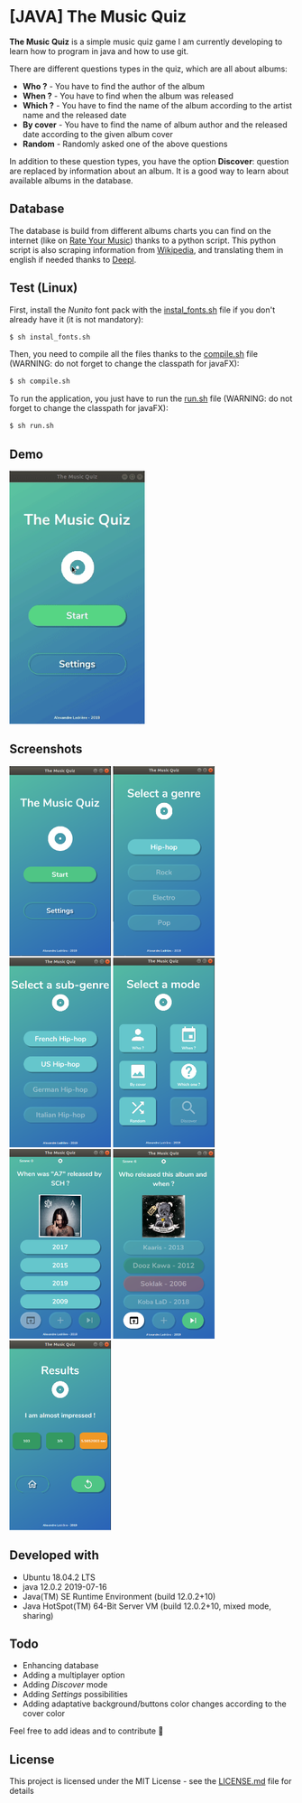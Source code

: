 # [JAVA] The Music Quiz

**The Music Quiz** is a simple music quiz game I am currently developing to learn how to program in java and how to use git.

There are different questions types in the quiz, which are all about albums:

  - __Who ?__ - You have to find the author of the album
  - __When ?__ - You have to find when the album was released
  - __Which ?__ - You have to find the name of the album according to the artist name and the released date
  - __By cover__ - You have to find the name of album author and the released date according to the given album cover
  - __Random__ - Randomly asked one of the above questions

In addition to these question types, you have the option __Discover__: question are replaced by information about an album. It is a good way to learn about available albums in the database.


## Database
The database is build from different albums charts you can find on the internet (like on [Rate Your Music]) thanks to a python script. This python script is also scraping information from [Wikipedia], and translating them in english if needed thanks to [Deepl].

## Test (Linux)
First, install the _Nunito_ font pack with the [instal_fonts.sh] file if you don't already have it (it is not mandatory):
```sh
$ sh instal_fonts.sh
```

Then, you need to compile all the files thanks to the [compile.sh] file (WARNING: do not forget to change the classpath for javaFX):
```sh
$ sh compile.sh
```

To run the application, you just have to run the [run.sh] file (WARNING: do not forget to change the classpath for javaFX):
```sh
$ sh run.sh
```

## Demo
<img alt="demo.gif" src="resources/screenshots_and_gifs/demo.gif" width="240" height="448" /> 

## Screenshots

<img alt="homeScene.png" src="resources/screenshots_and_gifs/homeScene.png" width="180" height="336" /> 
<img alt="genreSelectionScene.png" src="resources/screenshots_and_gifs/genreSelectionScene.png" width="180" height="336" /> 
<img alt="hiphopLanguageSelectionScene.png" src="resources/screenshots_and_gifs/hiphopLanguageSelectionScene.png" width="180" height="336" /> 
<img alt="modeSelectionScene.png" src="resources/screenshots_and_gifs/modeSelectionScene.png" width="180" height="336" /> 
<img alt="questionScene.png" src="resources/screenshots_and_gifs/questionScene.png" width="180" height="336" /> 
<img alt="questionValidation.png" src="resources/screenshots_and_gifs/questionValidation.png" width="180" height="336" />
<img alt="resultsScene.png" src="resources/screenshots_and_gifs/resultsScene.png" width="180" height="336" />  

## Developed with
  - Ubuntu 18.04.2 LTS
  - java 12.0.2 2019-07-16
  - Java(TM) SE Runtime Environment (build 12.0.2+10)
  - Java HotSpot(TM) 64-Bit Server VM (build 12.0.2+10, mixed mode, sharing)

## Todo
  - Enhancing database
  - Adding a multiplayer option
  - Adding _Discover_ mode
  - Adding _Settings_ possibilities
  - Adding adaptative background/buttons color changes according to the cover color

Feel free to add ideas and to contribute :metal:

## License
This project is licensed under the MIT License - see the [LICENSE.md] file for details





   [LICENSE.md]: <LICENSE.md>
   [instal_fonts.sh]: <instal_fonts.sh>
   [compile.sh]: <compile.sh>
   [run.sh]: <run.sh>
   [Rate Your Music]: <https://rateyourmusic.com/>
   [Wikipedia]: <https://www.wikipedia.org/>
   [Deepl]: <https://www.deepl.com/translator>